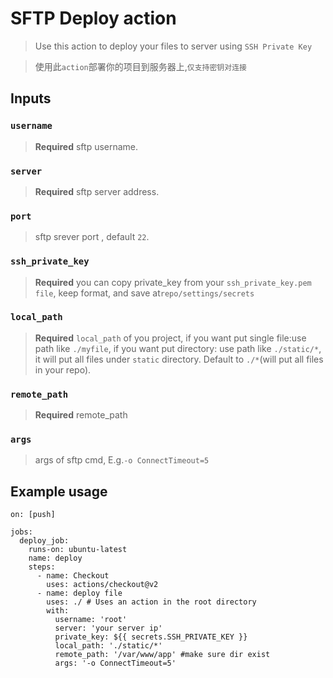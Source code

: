 # SFTP Deploy action

> Use this action to deploy your files to server using `SSH Private Key`

> 使用此`action`部署你的项目到服务器上,`仅支持密钥对连接`


## Inputs

### `username`

> **Required** sftp username.

### `server`

> **Required** sftp server address.

### `port`

> sftp srever port , default `22`.

### `ssh_private_key`

> **Required** you can copy private_key from your `ssh_private_key.pem file`, keep format, and save at`repo/settings/secrets`

### `local_path`

> **Required** `local_path` of you project, if you want put single file:use path like `./myfile`, if you want put directory: use path like `./static/*`, it will put all files under `static` directory. Default to `./*`(will put all files in your repo).

### `remote_path`
> **Required** remote_path

### `args`
> args of sftp cmd, E.g.`-o ConnectTimeout=5`


## Example usage	


	on: [push]

	jobs:
	  deploy_job:
	    runs-on: ubuntu-latest
	    name: deploy
	    steps:
	      - name: Checkout
	        uses: actions/checkout@v2
	      - name: deploy file
	        uses: ./ # Uses an action in the root directory
	        with:
	          username: 'root'
	          server: 'your server ip'
	          private_key: ${{ secrets.SSH_PRIVATE_KEY }} 
	          local_path: './static/*'
	          remote_path: '/var/www/app' #make sure dir exist
	          args: '-o ConnectTimeout=5'
